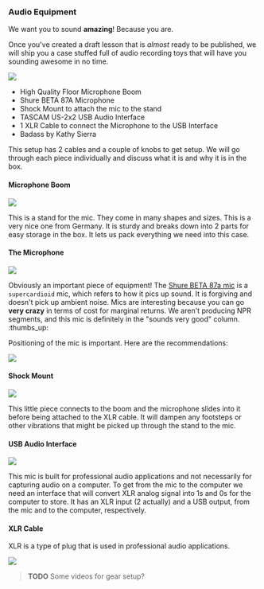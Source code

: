 ### Audio Equipment

We want you to sound **amazing**! Because you are.

Once you've created a draft lesson that is _almost_ ready to be published, we will ship you a case stuffed full of audio recording toys that will have you sounding awesome in no time.

![](https://d3vv6lp55qjaqc.cloudfront.net/items/3B3z1A0t1w333k3g0d44/the-kit.png?v=ac667563)

* High Quality Floor Microphone Boom
* Shure BETA 87A Microphone
* Shock Mount to attach the mic to the stand
* TASCAM US-2x2 USB Audio Interface
* 1 XLR Cable to connect the Microphone to the USB Interface
* Badass by Kathy Sierra

This setup has 2 cables and a couple of knobs to get setup. We will go through each piece individually and discuss what it is and why it is in the box.

#### Microphone Boom

![](https://s3.amazonaws.com/f.cl.ly/items/2y322s3t1z1c1L1t0E1N/Image%202016-04-19%20at%203.09.21%20PM.jpg?v=25fc2bea)

This is a stand for the mic. They come in many shapes and sizes. This is a very nice one from Germany. It is sturdy and breaks down into 2 parts for easy storage in the box. It lets us pack everything we need into this case.

#### The Microphone

![](https://s3.amazonaws.com/f.cl.ly/items/1t090h1h0E471T2I0L21/Image%202016-04-19%20at%201.40.22%20PM.jpg?v=b73c834d)

Obviously an important piece of equipment! The [Shure BETA 87a mic](http://www.shure.com/americas/products/microphones/beta/beta-87a-vocal-microphone) is a `supercardioid` mic, which refers to how it pics up sound. It is forgiving and doesn't pick up ambient noise. Mics are interesting because you can go **very crazy** in terms of cost for marginal returns. We aren't producing NPR segments, and this mic is definitely in the "sounds very good" column. :thumbs\_up:

Positioning of the mic is important. Here are the recommendations:


![](https://d3vv6lp55qjaqc.cloudfront.net/items/3t2g240B2e223G1c1c3u/Screen%20Shot%202016-09-08%20at%201.37.22%20PM.png)


#### Shock Mount

![](https://s3.amazonaws.com/f.cl.ly/items/3B1c3U2a3V0O183f0s1g/Image%202016-04-19%20at%201.42.25%20PM.jpg?v=5cbc664a)

This little piece connects to the boom and the microphone slides into it before being attached to the XLR cable. It will dampen any footsteps or other vibrations that might be picked up through the stand to the mic.

#### USB Audio Interface

![](https://s3.amazonaws.com/f.cl.ly/items/3F0y1N3w2y3v0V1X1O3m/Image%202016-04-19%20at%201.41.32%20PM.jpg?v=4441d0b4)

This mic is built for professional audio applications and not necessarily for capturing audio on a computer. To get from the mic to the computer we need an interface that will convert XLR analog signal into 1s and 0s for the computer to store. It has an XLR input \(2 actually\) and a USB output, from the mic and to the computer, respectively.

#### XLR Cable

XLR is a type of plug that is used in professional audio applications.

![](https://s3.amazonaws.com/f.cl.ly/items/2i393q1J0H0Y1O192Y1E/Image%202016-04-19%20at%201.38.59%20PM.jpg?v=0fed5337)

> **TODO** Some videos for gear setup?

